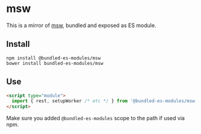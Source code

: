 # msw

This is a mirror of [msw](https://www.npmjs.com/package/msw), bundled and exposed as ES module.

## Install

```
npm install @bundled-es-modules/msw
bower install bundled-es-modules/msw
```

## Use

```html
<script type="module">
  import { rest, setupWorker /* etc */ } from '@bundled-es-modules/msw';
</script>
```

Make sure you added `@bundled-es-modules` scope to the path if used via npm.